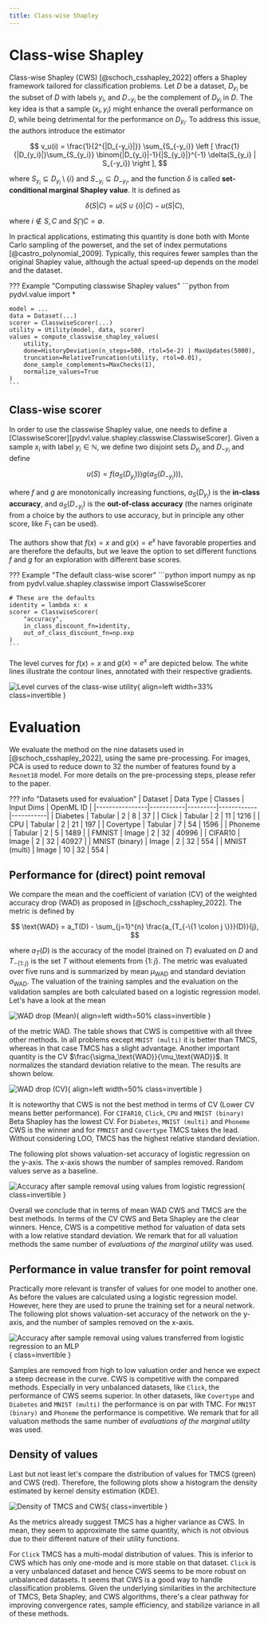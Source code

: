 ```yaml
---
title: Class-wise Shapley
---
```


# Class-wise Shapley

Class-wise Shapley (CWS) [@schoch_csshapley_2022] offers a Shapley framework
tailored for classification problems. Let $D$ be a dataset, $D_{y_i}$ be the
subset of $D$ with labels $y_i$, and $D_{-y_i}$ be the complement of $D_{y_i}$
in $D$. The key idea is that a sample $(x_i, y_i)$ might enhance the overall
performance on $D$, while being detrimental for the performance on $D_{y_i}$. To
address this issue, the authors introduce the estimator

$$
v_u(i) = \frac{1}{2^{|D_{-y_i}|}} \sum_{S_{-y_i}}
\left [
\frac{1}{|D_{y_i}|}\sum_{S_{y_i}} \binom{|D_{y_i}|-1}{|S_{y_i}|}^{-1}
\delta(S_{y_i} | S_{-y_i})
\right ],
$$

where $S_{y_i} \subseteq D_{y_i} \setminus \{i\}$ and $S_{-y_i} \subseteq
D_{-y_i}$, and the function $\delta$ is called **set-conditional marginal
Shapley value**. It is defined as

$$
\delta(S | C) = u( S \cup \{i\} | C ) − u(S | C),
$$

where $i \notin S, C$ and $S \bigcap C = \emptyset$.

In practical applications, estimating this quantity is done both with Monte
Carlo sampling of the powerset, and the set of index permutations
[@castro_polynomial_2009]. Typically, this requires fewer samples than the
original Shapley value, although the actual speed-up depends on the model and
the dataset.


??? Example "Computing classwise Shapley values"
    ```python
    from pydvl.value import *
    
    model = ...
    data = Dataset(...)
    scorer = ClasswiseScorer(...)
    utility = Utility(model, data, scorer)
    values = compute_classwise_shapley_values(
        utility,
        done=HistoryDeviation(n_steps=500, rtol=5e-2) | MaxUpdates(5000),
        truncation=RelativeTruncation(utility, rtol=0.01),
        done_sample_complements=MaxChecks(1),
        normalize_values=True
    )
    ```


## Class-wise scorer

In order to use the classwise Shapley value, one needs to define a
[ClasswiseScorer][pydvl.value.shapley.classwise.ClasswiseScorer]. Given a sample
$x_i$ with label $y_i \in \mathbb{N}$, we define two disjoint sets $D_{y_i}$ and
$D_{-y_i}$ and define

$$
u(S) = f(a_S(D_{y_i}))) g(a_S(D_{-y_i}))),
$$

where $f$ and $g$ are monotonically increasing functions, $a_S(D_{y_i})$ is the
**in-class accuracy**, and $a_S(D_{-y_i})$ is the **out-of-class accuracy** (the
names originate from a choice by the authors to use accuracy, but in principle
any other score, like $F_1$ can be used). 

The authors show that $f(x)=x$ and $g(x)=e^x$ have favorable properties and are
therefore the defaults, but we leave the option to set different functions $f$
and $g$ for an exploration with different base scores. 

??? Example "The default class-wise scorer"
    ```python
    import numpy as np
    from pydvl.value.shapley.classwise import ClasswiseScorer
    
    # These are the defaults
    identity = lambda x: x
    scorer = ClasswiseScorer(
        "accuracy",
        in_class_discount_fn=identity,
        out_of_class_discount_fn=np.exp
    )
    ```

The level curves for $f(x)=x$ and $g(x)=e^x$ are depicted below. The white lines
illustrate the contour lines, annotated with their respective gradients.

![Level curves of the class-wise utility](img/classwise-shapley-discounted-utility-function.svg){ align=left width=33%  class=invertible }

# Evaluation

We evaluate the method on the nine datasets used in [@schoch_csshapley_2022],
using the same pre-processing. For images, PCA is used to reduce  down to 32 the
number of features found by a `Resnet18` model. For more details on the
pre-processing steps, please refer to the paper.

??? info "Datasets used for evaluation"
    | Dataset        | Data Type | Classes | Input Dims | OpenML ID |
    |----------------|-----------|---------|------------|-----------|
    | Diabetes       | Tabular   | 2       | 8          | 37        |
    | Click          | Tabular   | 2       | 11         | 1216      |
    | CPU            | Tabular   | 2       | 21         | 197       |
    | Covertype      | Tabular   | 7       | 54         | 1596      |
    | Phoneme        | Tabular   | 2       | 5          | 1489      |
    | FMNIST         | Image     | 2       | 32         | 40996     |
    | CIFAR10        | Image     | 2       | 32         | 40927     |
    | MNIST (binary) | Image     | 2       | 32         | 554       |
    | MNIST (multi)  | Image     | 10      | 32         | 554       |

## Performance for (direct) point removal

We compare the mean and the coefficient of variation (CV) of the weighted accuracy drop 
(WAD) as proposed in [@schoch_csshapley_2022]. The metric is defined by 

$$
\text{WAD} = a_T(D) - \sum_{j=1}^{n} \frac{a_{T_{-\{1 \colon j \}}}(D)}{j},
$$

where $a_T(D)$ is the accuracy of the model (trained on $T$) evaluated on $D$ and 
$T_{-\{1 \colon j \}}$ is the set $T$ without elements from $\{1 \colon j \}$. The 
metric was evaluated over five runs and is summarized by mean $\mu_\text{WAD}$ and
standard deviation $\sigma_\text{WAD}$. The valuation of the training samples and the 
evaluation on the validation samples are both calculated based on a logistic regression 
model. Let's have a look at the mean 

![WAD drop (Mean)](img/classwise-shapley-metric-mlp-mean.svg){ align=left width=50%  class=invertible }

of the metric WAD. The table shows that CWS is competitive with all three other methods.
In all problems except `MNIST (multi)` it is better than TMCS, whereas in that
case TMCS has a slight advantage. Another important quantity is the CV
$\frac{\sigma_\text{WAD}}{\mu_\text{WAD}}$. It normalizes the standard
deviation relative to the mean. The results are shown below.

![WAD drop (CV)](img/classwise-shapley-metric-mlp-cv.svg){ align=left width=50%  class=invertible }

It is noteworthy that CWS is not the best method in terms of CV (Lower CV means better
performance). For `CIFAR10`, `Click`, `CPU` and `MNIST (binary)` Beta Shapley has the 
lowest CV. For `Diabetes`, `MNIST (multi)` and `Phoneme` CWS is the winner and for 
`FMNIST` and `Covertype` TMCS takes the lead. Without considering LOO, TMCS has the 
highest relative standard deviation.

The following plot shows valuation-set accuracy of logistic regression on the y-axis. 
The x-axis shows the number of samples removed. Random values serve as a baseline.

![Accuracy after sample removal using values from logistic regression](img/classwise-shapley-weighted-accuracy-drop-logistic-regression-to-logistic-regression.svg){ class=invertible }

Overall we conclude that in terms of mean WAD CWS and TMCS are the best methods. In
terms of the CV CWS and Beta Shapley are the clear winners. Hence, CWS is a competitive
method for valuation of data sets with a low relative standard deviation. We remark that
for all valuation methods the same number of _evaluations of the marginal utility_ was 
used.

## Performance in value transfer for point removal

Practically more relevant is transfer of values for one model to another one. As before
the values are calculated using a logistic regression model. However, here they are 
used to prune the training set for a neural network. The following plot shows 
valuation-set accuracy of the network on the y-axis, and the number of samples removed
on the x-axis.

![Accuracy after sample removal using values transferred from logistic regression
to an MLP](img/classwise-shapley-weighted-accuracy-drop-logistic-regression-to-mlp.svg){ class=invertible }

Samples are removed from high to low valuation order and hence we expect a steep
decrease in the curve. CWS is competitive with the compared methods. Especially
in very unbalanced datasets, like `Click`, the performance of CWS seems
superior. In other datasets, like `Covertype` and `Diabetes` and `MNIST (multi)`
the performance is on par with TMC. For `MNIST (binary)` and `Phoneme` the
performance is competitive. We remark that for all valuation methods the
same number of _evaluations of the marginal utility_ was used.

## Density of values 

Last but not least let's compare the distribution of values for TMCS (green) and CWS
(red). Therefore, the following plots show a histogram the density estimated by kernel
density estimation (KDE). 


![Density of TMCS and CWS](img/classwise-shapley-density.svg){ class=invertible }

As the metrics already suggest TMCS has a higher variance as CWS. In mean, they 
seem to approximate the same quantity, which is not obvious due to their different 
nature of their utility functions. 

For `Click` TMCS has a multi-modal distribution of values. This is inferior to CWS which
has only one-mode and is more stable on that dataset. `Click` is a very unbalanced 
dataset and hence CWS seems to be more robust on unbalanced datasets. It seems that
CWS is a good way to handle classification problems. Given the underlying similarities 
in the architecture of TMCS, Beta Shapley, and CWS algorithms, there's a clear pathway 
for improving convergence rates, sample efficiency, and stabilize variance in all of 
these methods.